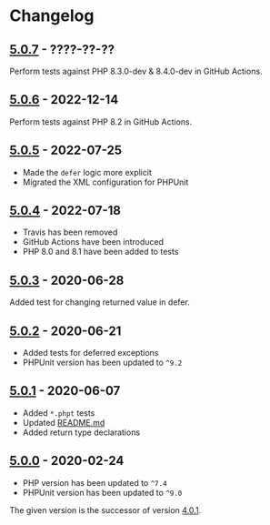 # Changelog

## [5.0.7] - ????-??-??

Perform tests against PHP 8.3.0-dev & 8.4.0-dev in GitHub Actions.

## [5.0.6] - 2022-12-14

Perform tests against PHP 8.2 in GitHub Actions.

## [5.0.5] - 2022-07-25

* Made the `defer` logic more explicit
* Migrated the XML configuration for PHPUnit

## [5.0.4] - 2022-07-18

 * Travis has been removed
 * GitHub Actions have been introduced
 * PHP 8.0 and 8.1 have been added to tests

## [5.0.3] - 2020-06-28

Added test for changing returned value in defer.

## [5.0.2] - 2020-06-21

* Added tests for deferred exceptions
* PHPUnit version has been updated to `^9.2`

## [5.0.1] - 2020-06-07

* Added `*.phpt` tests
* Updated [README.md](README.md)
* Added return type declarations

## [5.0.0] - 2020-02-24

* PHP version has been updated to `^7.4`
* PHPUnit version has been updated to `^9.0`

The given version is the successor of version [4.0.1].

[5.0.7]: https://github.com/php-defer/php-defer/compare/v5.0.6...v5.0.7
[5.0.6]: https://github.com/php-defer/php-defer/compare/v5.0.5...v5.0.6
[5.0.5]: https://github.com/php-defer/php-defer/compare/v5.0.4...v5.0.5
[5.0.4]: https://github.com/php-defer/php-defer/compare/v5.0.3...v5.0.4
[5.0.3]: https://github.com/php-defer/php-defer/compare/v5.0.2...v5.0.3
[5.0.2]: https://github.com/php-defer/php-defer/compare/v5.0.1...v5.0.2
[5.0.1]: https://github.com/php-defer/php-defer/compare/v5.0.0...v5.0.1
[5.0.0]: https://github.com/php-defer/php-defer/compare/v4.0.1...v5.0.0
[4.0.1]: https://github.com/php-defer/php-defer/tree/v4.0.1
